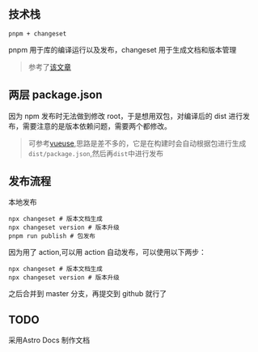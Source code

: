 ## 技术栈

`pnpm + changeset`

pnpm 用于库的编译运行以及发布，changeset 用于生成文档和版本管理

> 参考了[该文章](https://juejin.cn/post/7184392660939964474#heading-19)

## 两层 package.json

因为 npm 发布时无法做到修改 root，于是想用双包，对编译后的 dist 进行发布，需要注意的是版本依赖问题，需要两个都修改。

> 可参考[vueuse](https://github.com/vueuse/vueuse/blob/main/scripts/build.ts),思路是差不多的，它是在构建时会自动根据包进行生成`dist/package.json`,然后再`dist`中进行发布

## 发布流程

本地发布

```
npx changeset # 版本文档生成
npx changeset version # 版本升级
pnpm run publish # 包发布
```

因为用了 action,可以用 action 自动发布，可以使用以下两步：

```
npx changeset # 版本文档生成
npx changeset version # 版本升级
```

之后合并到 master 分支，再提交到 github 就行了

## TODO

采用Astro Docs 制作文档
